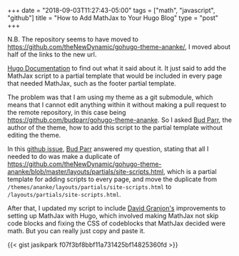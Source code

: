+++
date = "2018-09-03T11:27:43-05:00"
tags = ["math", "javascript", "github"]
title = "How to Add MathJax to Your Hugo Blog"
type = "post"
+++

N.B. The repository seems to have moved to https://github.com/theNewDynamic/gohugo-theme-ananke/, I moved about half of the links to the new url.

[Hugo Documentation](https://gohugo.io/content-management/formats/#enable-mathjax)
to find out what it said about it. It just said to add the MathJax script to a
partial template that would be included in every page that needed MathJax, such
as the footer partial template.

The problem was that I am using my theme as a git submodule, which means that I
cannot edit anything within it without making a pull request to the remote
repository, in this case being https://github.com/budparr/gohugo-theme-ananke.
So I asked [Bud Parr](https://github.com/budparr), the author of the theme, how
to add this script to the partial template without editing the theme.

In this [github issue](https://github.com/budparr/gohugo-theme-ananke/issues/129),
[Bud Parr](https://github.com/budparr) answered my question, stating that all I
needed to do was make a duplicate of
<https://github.com/theNewDynamic/gohugo-theme-ananke/blob/master/layouts/partials/site-scripts.html>,
which is a partial template for adding scripts to every page, and move the
duplicate from `/themes/ananke/layouts/partials/site-scripts.html` to
`/layouts/partials/site-scripts.html`.

After that, I updated my script to include [David Granjon's](https://web.archive.org/web/20190702200819/https://divadnojnarg.github.io/blog/mathjax/)
improvements to setting up MathJax with Hugo, which involved making MathJax not
skip code blocks and fixing the CSS of codeblocks that MathJax decided were
math. But you can really just copy and paste it.

{{< gist jasikpark f07f3bf8bbf11a731425bf14825360fd >}}
